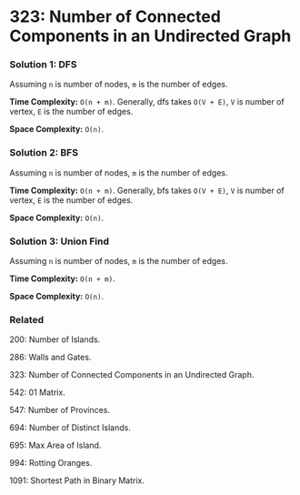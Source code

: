 # 323: Number of Connected Components in an Undirected Graph

### Solution 1: DFS
Assuming `n` is number of nodes, `m` is the number of edges.

**Time Complexity:** `O(n + m)`. Generally, dfs takes `O(V + E)`, `V` is number of vertex, `E` is the number of edges. 

**Space Complexity:** `O(n)`.

### Solution 2: BFS
Assuming `n` is number of nodes, `m` is the number of edges.

**Time Complexity:** `O(n + m)`. Generally, bfs takes `O(V + E)`, `V` is number of vertex, `E` is the number of edges. 

**Space Complexity:** `O(n)`.

### Solution 3: Union Find
Assuming `n` is number of nodes, `m` is the number of edges.

**Time Complexity:** `O(n + m)`.

**Space Complexity:** `O(n)`.

### Related
200: Number of Islands.

286: Walls and Gates.

323: Number of Connected Components in an Undirected Graph.

542: 01 Matrix.

547: Number of Provinces.

694: Number of Distinct Islands.

695: Max Area of Island.

994: Rotting Oranges.

1091: Shortest Path in Binary Matrix.